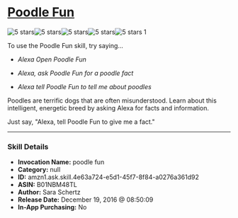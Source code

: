 # [Poodle Fun](http://alexa.amazon.com/#skills/amzn1.ask.skill.4e63a724-e5d1-45f7-8f84-a0276a361d92)
![5 stars](../../images/ic_star_black_18dp_1x.png)![5 stars](../../images/ic_star_black_18dp_1x.png)![5 stars](../../images/ic_star_black_18dp_1x.png)![5 stars](../../images/ic_star_black_18dp_1x.png)![5 stars](../../images/ic_star_black_18dp_1x.png) 1

To use the Poodle Fun skill, try saying...

* *Alexa Open Poodle Fun*

* *Alexa, ask Poodle Fun for a poodle fact*

* *Alexa tell Poodle Fun to tell me about poodles*

Poodles are terrific dogs that are often misunderstood. Learn about this intelligent, energetic breed by asking Alexa for facts and information.

Just say, "Alexa, tell Poodle Fun to give me a fact."

***

### Skill Details

* **Invocation Name:** poodle fun
* **Category:** null
* **ID:** amzn1.ask.skill.4e63a724-e5d1-45f7-8f84-a0276a361d92
* **ASIN:** B01NBM48TL
* **Author:** Sara Schertz
* **Release Date:** December 19, 2016 @ 08:50:09
* **In-App Purchasing:** No
